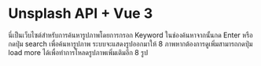 # Unsplash API + Vue 3

นี่เป็นเว็บไซต์สำหรับการค้นหารูปภาพโดยการกรอก Keyword ในช่องค้นหาจากนั้นกด Enter หรือกดปุ่ม search เพื่อค้นหารูปภาพ
ระบบจะแสดงรูปออกมาให้ 8 ภาพหากต้องการดูเพิ่มสามารถกดปุ่ม load more ได้เพื่อทำการโหลดรูปภาพเพิ่มเติมอีก 8 รูป
